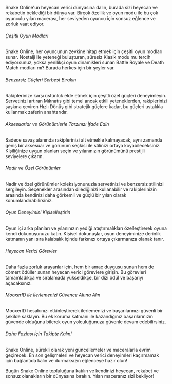 Snake Online'un heyecan verici dünyasına dalın, burada sizi heyecan ve rekabetin beklediği bir dünya var. Birçok özellik ve oyun modu ile bu çok oyunculu yılan macerası, her seviyeden oyuncu için sonsuz eğlence ve zorluk vaat ediyor.

###### Çeşitli Oyun Modları

Snake Online, her oyuncunun zevkine hitap etmek için çeşitli oyun modları sunar. Nostalji ile yeteneği buluşturan, süresiz Klasik modu mu tercih ediyorsunuz, yoksa yenilikçi oyun dinamikleri sunan Battle Royale ve Death Match modları mı? Burada herkes için bir şeyler var.

###### Benzersiz Güçleri Serbest Bırakın

Rakiplerinize karşı üstünlük elde etmek için çeşitli özel güçleri deneyimleyin. Servetinizi artıran Mıknatıs gibi temel ancak etkili yeteneklerden, rakiplerinizi şaşkına çeviren Hızlı Dönüş gibi stratejik güçlere kadar, bu güçleri ustalıkla kullanmak zaferin anahtarıdır.

###### Aksesuarlar ve Görünümlerle Tarzınızı İfade Edin

Sadece savaş alanında rakiplerinizi alt etmekle kalmayacak, aynı zamanda geniş bir aksesuar ve görünüm seçkisi ile stilinizi ortaya koyabileceksiniz. Kişiliğinize uygun olanları seçin ve yılanınızın görünümünü prestijli seviyelere çıkarın.

###### Nadir ve Özel Görünümler

Nadir ve özel görünümler koleksiyonunuzla servetinizi ve benzersiz stilinizi sergileyin. Seçenekler arasından dilediğinizi kullanabilir ve rakiplerinizin arasında kendinizi daha görkemli ve güçlü bir yılan olarak konumlandırabilirsiniz.

###### Oyun Deneyimini Kişiselleştirin

Oyun içi arka planları ve yılanınızın yediği atıştırmalıkları özelleştirerek oyuna kendi dokunuşunuzu katın. Kişisel dokunuşlar, oyun deneyiminize derinlik katmanın yanı sıra kalabalık içinde farkınızı ortaya çıkarmanıza olanak tanır.

###### Heyecan Verici Görevler

Daha fazla zorluk arayanlar için, hem bir amaç duygusu sunan hem de cömert ödüller sunan heyecan verici görevlere girişin. Bu görevleri tamamladıkça ve sıralamada yükseldikçe, bir dizi ödül ve başarıyı açacaksınız.

###### MooxerID ile İlerlemenizi Güvence Altına Alın

MooxerID hesabınızı etkinleştirerek ilerlemenizi ve başarılarınızı güvenli bir şekilde saklayın. Bu ek koruma katmanı ile kazandığınız başarılarınızın güvende olduğunu bilerek oyun yolculuğunuza güvenle devam edebilirsiniz.

###### Daha Fazlası İçin Takipte Kalın!

Snake Online, sürekli olarak yeni güncellemeler ve maceralarla evrim geçirecek. En son gelişmeleri ve heyecan verici deneyimleri kaçırmamak için bağlantıda kalın ve durmaksızın eğlenceye hazır olun!

Bugün Snake Online topluluğuna katılın ve kendinizi heyecan, rekabet ve sonsuz olanakların bir dünyasına bırakın. Yılan maceranız sizi bekliyor!